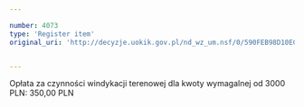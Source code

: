 ```yaml
---

number: 4073
type: 'Register item'
original_uri: 'http://decyzje.uokik.gov.pl/nd_wz_um.nsf/0/590FEB98D10EC8E8C1257AC90030FBAE?OpenDocument'


---
```


Opłata za czynności windykacji terenowej dla kwoty wymagalnej od 3000 PLN: 350,00 PLN
